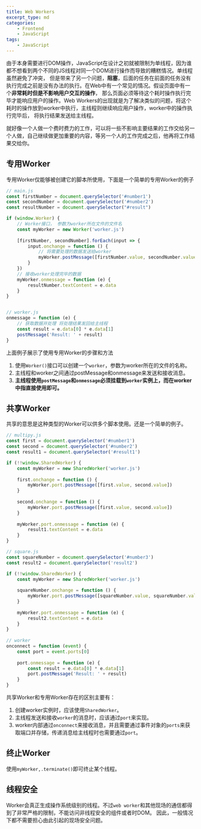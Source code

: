 ```yaml
---
title: Web Workers
excerpt_type: md
categories:
    - Frontend
    - JavaScript
tags:
    - JavaScript
---
```


由于本身需要进行DOM操作，JavaScript在设计之初就被限制为单线程，因为谁都不想看到两个不同的JS线程对同一个DOM进行操作而导致的糟糕情况。单线程虽然避免了冲突，
但是带来了另一个问题，**阻塞**，后面的任务在前面的任务没有执行完成之前是没有办法的执行。在Web中有一个常见的情况。假设页面中有一个**非常耗时但是不影响用户交互的操作**，
那么页面必须等待这个耗时操作执行完毕才能响应用户的操作。Web Workers的出现就是为了解决类似的问题，将这个耗时的操作放到worker中执行，主线程则继续响应用户操作，worker中的操作执行完毕后，
将执行结果发送给主线程。

<!-- more -->

就好像一个人做一个费时费力的工作，可以将一些不影响主要结果的工作交给另一个人做，自己继续做更加重要的内容，等另一个人的工作完成之后，他再将工作结果交给你。

## 专用Worker

专用Worker仅能够被创建它的脚本所使用，下面是一个简单的专用Worker的例子
```js
// main.js
const firstNumber = document.querySelector('#number1')
const secondNumber = document.querySelector('#number2')
const resultNumber = document.querySelector("#result")

if (window.Worker) {
    // Worker接口， 参数为worker所在文件的文件名
    const myWorker = new Worker('worker.js')
    
    [firstNumber, secondNumber].forEach(input => {
        input.onchange = function () {
            // 将需要处理的数据发送给worker
            myWorker.postMessage([firstNumber.value, secondNumber.value])
        }
    })
    // 接收worker处理完毕的数据
    myWorker.onmessage = function (e) {
        resultNumber.textContent = e.data
    }
}


// worker.js
onmessage = function (e) {
    // 获取数据并处理 将处理结果发回给主线程
    const result = e.data[0] * e.data[1]
    postMessage('Result: ' + result)
}
```

上面例子展示了使用专用Worker的步骤和方法

1. 使用`Worker()`接口可以创建一个`worker`，参数为worker所在的文件的名称。
2. 主线程和worker之间通过postMessage和onmessage来发送和接收消息。
3. **主线程使用`postMessage`和`onmessage`必须挂载到`worker`实例上，而在worker中指直接使用即可。**

## 共享Worker

共享的意思是这种类型的Worker可以供多个脚本使用。还是一个简单的例子。
```js
// multipy.js
const first = document.querySelector('#number1')
const second = document.querySelector('#number2')
const result1 = document.querySelector('#result1')

if (!!window.SharedWorker) {
    const myWorker = new SharedWorker('worker.js')
    
    first.onchange = function () {
        myWorker.port.postMessage([first.value, second.value])
    }
    
    second.onchange = function () {
        myWorker.port.postMessage([first.value, second.value])
    }
    
    myWorker.port.onmessage = function (e) {
        result1.textContent = e.data
    }
}

// square.js
const squareNumber = document.querySelector('#number3')
const result2 = document.querySelector('result2')

if (!!window.SharedWorker) {
    const myWorker = new SharedWorker('worker.js')
    
    squareNumber.onchange = function () {
        myWorker.port.postMessage([squareNumber.value, squareNumber.value])
    }
    
    myWorker.port.onmessage = function (e) {
        result2.textContent = e.data
    }
}
    
// worker
onconnect = function (event) {
    const port = event.ports[0]
    
    port.onmessage = function (e) {
        const result = e.data[0] * e.data[1]
        port.postMessage('Result: ' + result)
    }
}
```

共享Worker和专用Worker存在的区别主要有：

1. 创建worker实例时，应该使用`SharedWorker`。
2. 主线程发送和接收`worker`的消息时，应该通过`port`来实现。
3. worker内部通过`onconnect`来接收消息，并且需要通过事件对象的`ports`来获取端口并存储，传递消息给主线程时也需要通过`port`。


## 终止Worker

使用`myWorker,.terminate()`即可终止某个线程。

## 线程安全

Worker会真正生成操作系统级别的线程。不过`web worker`和其他现场的通信都得到了非常严格的限制，不能访问非线程安全的组件或者时DOM。
因此，一般情况下都不需要担心由此引起的现场安全问题。